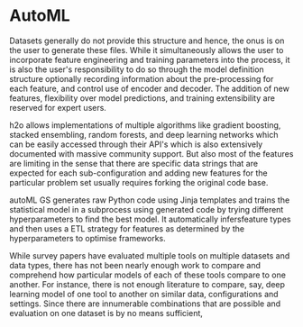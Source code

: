 # AutoML

Datasets generally do not provide this structure and hence, the onus is on the user to generate these files. While it simultaneously allows the user to incorporate feature engineering and training parameters into the process, it is also the user's responsibility to do so through the model definition structure optionally recording information about the pre-processing for each feature, and control use of encoder and decoder. The addition of new features, flexibility over model predictions, and training extensibility are reserved for expert users. 


h2o
allows implementations of multiple algorithms like gradient boosting, stacked ensembling, random forests, and deep learning networks which can be easily accessed through their API's which is also extensively documented with massive community support. But also most of the features are limiting in the sense that there are specific data strings that are expected for each sub-configuration and adding new features for the particular problem set usually requires forking the original code base. 


autoML GS generates raw Python code using Jinja templates and trains the statistical model in a subprocess using generated code by trying different hyperparameters to find the best model. It automatically infersfeature types and then uses a ETL strategy for features as determined by the hyperparameters to optimise frameworks.


While survey papers have evaluated multiple tools on multiple datasets and data types, there has not been nearly enough work to compare and comprehend how particular models of each of these tools compare to one another. For instance, there is not enough literature to compare, say, deep learning model of one tool to another on similar data, configurations and settings. Since there are innumerable combinations that are possible and evaluation on one dataset is by no means sufficient, 
